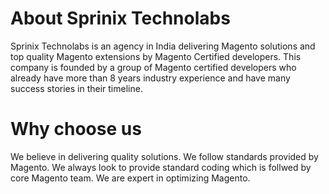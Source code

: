 # About Sprinix Technolabs
Sprinix Technolabs is an agency in India delivering Magento solutions and top quality Magento extensions by Magento Certified developers. This company is founded by a group of Magento certified developers who already have more than 8 years industry experience and have many success stories in their timeline.

# Why choose us
We believe in delivering quality solutions.
We follow standards provided by Magento.
We always look to provide standard coding which is follwed by core Magento team.
We are expert in optimizing Magento.
